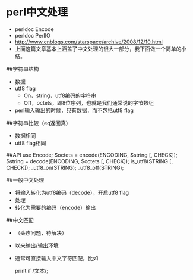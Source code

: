 perl中文处理
============

* perldoc Encode
* perldoc PerlIO
* http://www.cnblogs.com/starspace/archive/2008/12/10.html
* 上面这篇文章基本上涵盖了中文处理的很大一部分，我下面做一个简单的小结。

##字符串结构
- 数据
- utf8 flag
  - On，string，utf8编码的字符串
  - Off，octets，即8位序列，也就是我们通常说的字节数组
- perl输入输出的时候，只有数据，而不包括utf8 flag

##字符串比较（eq返回真）
- 数据相同
- utf8 flag相同

##API
    use Encode;
    $octets = encode(ENCODING, $string [, CHECK]);
    $string = decode(ENCODING, $octets [, CHECK]);
    is_utf8(STRING [, CHECK]);
    _utf8_on(STRING);
    _utf8_off(STRING);

##一般中文处理
- 将输入转化为utf8编码（decode），开启utf8 flag
- 处理
- 转化为需要的编码（encode）输出

##中文匹配
* （头疼问题，待解决）
* 以来输出/输出环境
* 通常可直接输入中文字符匹配，比如

    print if /文本/;
